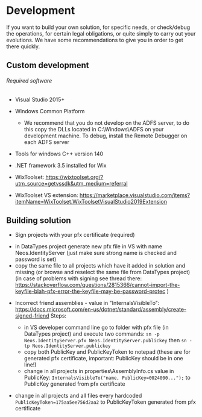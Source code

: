 # Development

If you want to build your own solution, for specific needs, or check/debug the operations, for certain legal obligations, or quite simply to carry out your evolutions.
We have some recommendations to give you in order to get there quickly.

## Custom development

###### Required software 

 - Visual Studio 2015+

 - Windows Common Platform 

    - We recommend that you do not develop on the ADFS server, to do this copy the DLLs located in C:\Windows\ADFS on your development machine. To debug, install the Remote Debugger on each ADFS server 

 - Tools for windows C++ version 140 

 - .NET framework 3.5 installed for Wix

 - WixToolset: https://wixtoolset.org/?utm_source=getvssdk&utm_medium=referral

 - WixToolset VS extension: https://marketplace.visualstudio.com/items?itemName=WixToolset.WixToolsetVisualStudio2019Extension

   

## Building solution

* Sign projects with your pfx certificate (required)

- in DataTypes project generate new pfx file in VS with name Neos.IdentityServer (just make sure strong name is checked and password is set)
- copy the same file to all projects which have it added in solution and missing (or browse and reselect the same file from DataTypes project)
  (in case of problems with signing see thread there: https://stackoverflow.com/questions/2815366/cannot-import-the-keyfile-blah-pfx-error-the-keyfile-may-be-password-protec )

* Incorrect friend assemblies - value in "InternalsVisibleTo": 
  https://docs.microsoft.com/en-us/dotnet/standard/assembly/create-signed-friend
  Steps:
  
  * in VS developer command line go to folder with pfx file (in DataTypes project) and execute two commands:
    `sn -p Neos.IdentityServer.pfx Neos.IdentityServer.publickey`
    then
    `sn -tp Neos.IdentityServer.publickey`
  * copy both PublicKey and PublicKeyToken to notepad (these are for generated pfx certificate, important: PublicKey should be in one line!)
  * change in all projects in properties\AssemblyInfo.cs value in PublicKey:
    `InternalsVisibleTo("name, PublicKey=0024000...");`
    to PublicKey generated from pfx certificate
* change in all projects and all files every hardcoded `PublicKeyToken=175aa5ee756d2aa2` to PublicKeyToken generated from pfx certificate


